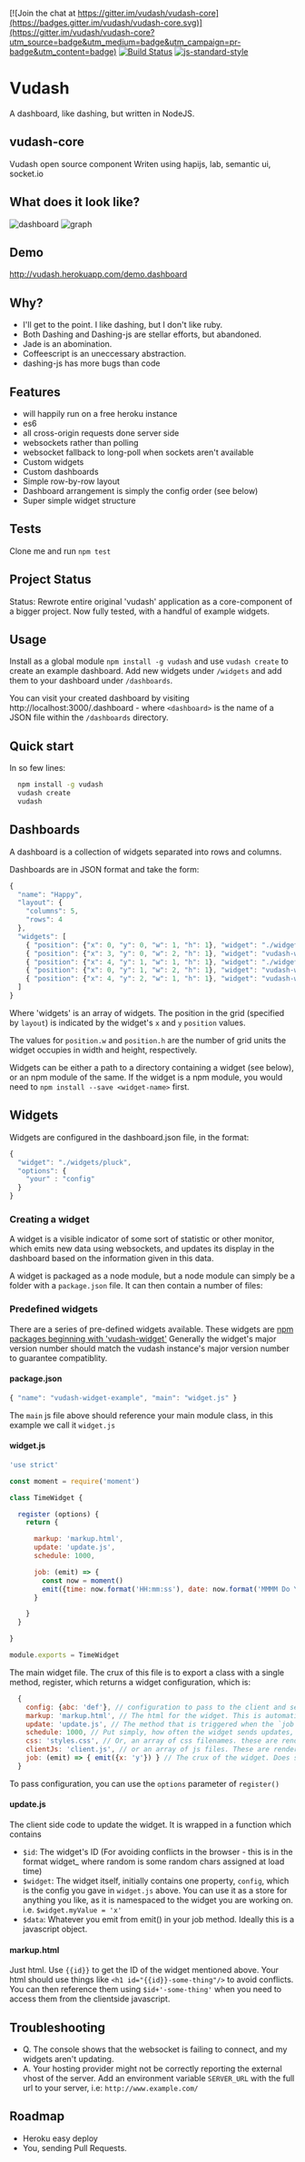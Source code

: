 [![Join the chat at https://gitter.im/vudash/vudash-core](https://badges.gitter.im/vudash/vudash-core.svg)](https://gitter.im/vudash/vudash-core?utm_source=badge&utm_medium=badge&utm_campaign=pr-badge&utm_content=badge) [![Build Status](https://travis-ci.org/vudash/vudash-core.svg?branch=master)](https://travis-ci.org/vudash/vudash-core) [![js-standard-style](https://img.shields.io/badge/code%20style-standard-brightgreen.svg)](http://standardjs.com/)

# Vudash
A dashboard, like dashing, but written in NodeJS.

## vudash-core
Vudash open source component
Writen using hapijs, lab, semantic ui, socket.io

## What does it look like?

![dashboard](https://cloud.githubusercontent.com/assets/218949/15675788/7045e51a-273b-11e6-9ee2-c3e4969dfd20.png)
![graph](https://cloud.githubusercontent.com/assets/218949/18608448/68c9bf90-7ce1-11e6-95a9-15c864722271.png)

## Demo

http://vudash.herokuapp.com/demo.dashboard

## Why?
* I'll get to the point. I like dashing, but I don't like ruby.
* Both Dashing and Dashing-js are stellar efforts, but abandoned.
* Jade is an abomination.
* Coffeescript is an uneccessary abstraction.
* dashing-js has more bugs than code

## Features
* will happily run on a free heroku instance
* es6
* all cross-origin requests done server side
* websockets rather than polling
* websocket fallback to long-poll when sockets aren't available
* Custom widgets
* Custom dashboards
* Simple row-by-row layout
* Dashboard arrangement is simply the config order (see below)
* Super simple widget structure

## Tests
Clone me and run `npm test`

## Project Status
Status: Rewrote entire original 'vudash' application as a core-component of a bigger project.
Now fully tested, with a handful of example widgets.

## Usage
Install as a global module `npm install -g vudash` and use `vudash create` to create an example dashboard.
Add new widgets under `/widgets` and add them to your dashboard under `/dashboards`.

You can visit your created dashboard by visiting http://localhost:3000/<dashboard>.dashboard - where `<dashboard>` is the name of a JSON file within the `/dashboards` directory.

## Quick start
In so few lines:
```bash
  npm install -g vudash
  vudash create
  vudash
```

## Dashboards
A dashboard is a collection of widgets separated into rows and columns.

Dashboards are in JSON format and take the form:
```javascript
{
  "name": "Happy",
  "layout": {
    "columns": 5,
    "rows": 4
  },
  "widgets": [
    { "position": {"x": 0, "y": 0, "w": 1, "h": 1}, "widget": "./widgets/random" },
    { "position": {"x": 3, "y": 0, "w": 2, "h": 1}, "widget": "vudash-widget-time" },
    { "position": {"x": 4, "y": 1, "w": 1, "h": 1}, "widget": "./widgets/github" },
    { "position": {"x": 0, "y": 1, "w": 2, "h": 1}, "widget": "vudash-widget-pluck", "options": { "path": "rates.GBP", "description": "EUR -> GBP" } },
    { "position": {"x": 4, "y": 2, "w": 1, "h": 1}, "widget": "vudash-widget-travis", "options": { "user": "vudash", "repo": "vudash-widget-travis" } }
  ]
}

```
Where 'widgets' is an array of widgets. The position in the grid (specified by `layout`) is indicated by the widget's `x` and `y` `position` values.

The values for `position.w` and `position.h` are the number of grid units the widget occupies in width and height, respectively.

Widgets can be either a path to a directory containing a widget (see below), or an npm module of the same. If the widget is a npm module, you would need to `npm install --save <widget-name>` first.

## Widgets

Widgets are configured in the dashboard.json file, in the format:

```javascript
{
  "widget": "./widgets/pluck",
  "options": {
    "your" : "config"
  }
}
```

### Creating a widget

A widget is a visible indicator of some sort of statistic or other monitor, which emits new data using websockets, and updates its display in the dashboard based on the information given in this data.

A widget is packaged as a node module, but a node module can simply be a folder with a `package.json` file. It can then contain a number of files:

### Predefined widgets
There are a series of pre-defined widgets available. These widgets are [npm packages beginning with 'vudash-widget'](https://www.npmjs.com/search?q=vudash-widget) Generally the widget's major version number should match the vudash instance's major version number to guarantee compatiblity.

#### package.json
```javascript
{ "name": "vudash-widget-example", "main": "widget.js" }
```
The `main` js file above should reference your main module class, in this example we call it `widget.js`

#### widget.js
```javascript
'use strict'

const moment = require('moment')

class TimeWidget {

  register (options) {
    return {

      markup: 'markup.html',
      update: 'update.js',
      schedule: 1000,

      job: (emit) => {
        const now = moment()
        emit({time: now.format('HH:mm:ss'), date: now.format('MMMM Do YYYY')})
      }

    }
  }

}

module.exports = TimeWidget
```
The main widget file. The crux of this file is to export a class with a single method, register, which returns a widget configuration, which is:

```javascript
  {
    config: {abc: 'def'}, // configuration to pass to the client and server side widget. Available in the client as `$widget.config` and `options` parameter of `register()`
    markup: 'markup.html', // The html for the widget. This is automatically wrapped in a grid cell, so it can be any html you like.
    update: 'update.js', // The method that is triggered when the `job` emits new data. This gets `$widget`, `$id`, and `$data` passed in, as detailed below.
    schedule: 1000, // Put simply, how often the widget sends updates,
    css: 'styles.css', // Or, an array of css filenames. these are rendered to the client.
    clientJs: 'client.js', // or an array of js files. These are rendered to the client.
    job: (emit) => { emit({x: 'y'}) } // The crux of the widget. Does some sort of work or check, and then emits the results.
  }
```

To pass configuration, you can use the `options` parameter of `register()`

#### update.js

The client side code to update the widget. It is wrapped in a function which contains
* `$id`: The widget's ID (For avoiding conflicts in the browser - this is in the format widget_<random> where random is some random chars assigned at load time)
* `$widget`: The widget itself, initially contains one property, `config`, which is the config you gave in `widget.js` above. You can use it as a store for anything you like, as it is namespaced to the widget you are working on. i.e. `$widget.myValue = 'x'`
* `$data`: Whatever you emit from emit() in your job method. Ideally this is a javascript object.

#### markup.html

Just html. Use `{{id}}` to get the ID of the widget mentioned above. Your html should use things like `<h1 id="{{id}}-some-thing"/>` to avoid conflicts. You can then reference them using `$id+'-some-thing'` when you need to access them from the clientside javascript.

## Troubleshooting

* Q. The console shows that the websocket is failing to connect, and my widgets aren't updating.
* A. Your hosting provider might not be correctly reporting the external vhost of the server. Add an environment variable `SERVER_URL` with the full url to your server, i.e: `http://www.example.com/`

## Roadmap
 - Heroku easy deploy
 - You, sending Pull Requests.
